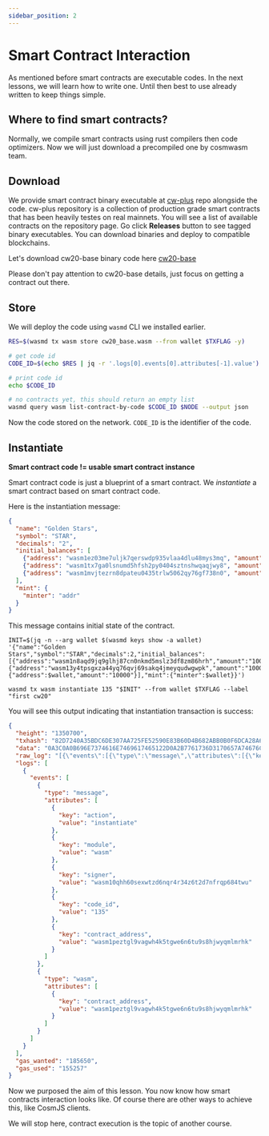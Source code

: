 ```yaml
---
sidebar_position: 2
---
```


# Smart Contract Interaction

As mentioned before smart contracts are executable codes.
In the next lessons, we will learn how to write one. Until then best to use already written to keep things simple.

## Where to find smart contracts?

Normally, we compile smart contracts using rust compilers then code optimizers.
Now we will just download a precompiled one by cosmwasm team.

## Download

We provide smart contract binary executable
at [cw-plus](https://github.com/CosmWasm/cw-plus/) repo alongside the code.
cw-plus repository is a collection of production grade smart contracts that has been heavily testes on real mainnets.
You will see a list of available contracts on the repository page.
Go click **Releases** button to see tagged binary executables. You can download binaries and deploy to
compatible blockchains.

Let's download cw20-base binary code here
[cw20-base](https://github.com/CosmWasm/cw-plus/releases/download/v0.8.0/cw20_base.wasm)

Please don't pay attention to cw20-base details, just focus on getting a contract out there.

## Store

We will deploy the code using `wasmd` CLI we installed earlier.
```sh
RES=$(wasmd tx wasm store cw20_base.wasm --from wallet $TXFLAG -y)

# get code id
CODE_ID=$(echo $RES | jq -r '.logs[0].events[0].attributes[-1].value')

# print code id
echo $CODE_ID

# no contracts yet, this should return an empty list
wasmd query wasm list-contract-by-code $CODE_ID $NODE --output json

```

Now the code stored on the network. `CODE_ID` is the identifier of the code.

## Instantiate

**Smart contract code != usable smart contract instance**

Smart contract code is just a blueprint of a smart contract. We *instantiate* a smart contract based on smart
contract code.

Here is the instantiation message:
```json
{
  "name": "Golden Stars",
  "symbol": "STAR",
  "decimals": "2",
  "initial_balances": [
    {"address": "wasm1ez03me7uljk7qerswdp935vlaa4dlu48mys3mq", "amount": "10000"},
    {"address": "wasm1tx7ga0lsnumd5hfsh2py0404sztnshwqaqjwy8", "amount": "10000"},
    {"address": "wasm1mvjtezrn8dpateu0435trlw5062qy76gf738n0", "amount": "10000"}
  ],
  "mint": {
    "minter": "addr"
  }
}
```
This message contains initial state of the contract.

```shell
INIT=$(jq -n --arg wallet $(wasmd keys show -a wallet) '{"name":"Golden Stars","symbol":"STAR","decimals":2,"initial_balances":[{"address":"wasm1n8aqd9jq9glhj87cn0nkmd5mslz3df8zm86hrh","amount":"10000"},{"address":"wasm13y4tpsgxza44yq76qvj69sakq4jmeyqudwgwpk","amount":"10000"},{"address":$wallet,"amount":"10000"}],"mint":{"minter":$wallet}}')

wasmd tx wasm instantiate 135 "$INIT" --from wallet $TXFLAG --label "first cw20"
```

You will see this output indicating that instantiation transaction is success:

```json
{
  "height": "1350700",
  "txhash": "82D7240A35BDC6DE307AA725FE52590E83B60D4B682ABB0B0F6DCA28A66212D9",
  "data": "0A3C0A0B696E7374616E7469617465122D0A2B7761736D3170657A74676C397661677768346B3574677765366E367475397338686A7779716D6C6D72686B",
  "raw_log": "[{\"events\":[{\"type\":\"message\",\"attributes\":[{\"key\":\"action\",\"value\":\"instantiate\"},{\"key\":\"module\",\"value\":\"wasm\"},{\"key\":\"signer\",\"value\":\"wasm10qhh60sexwtzd6nqr4r34z6t2d7nfrqp684twu\"},{\"key\":\"code_id\",\"value\":\"135\"},{\"key\":\"contract_address\",\"value\":\"wasm1peztgl9vagwh4k5tgwe6n6tu9s8hjwyqmlmrhk\"}]},{\"type\":\"wasm\",\"attributes\":[{\"key\":\"contract_address\",\"value\":\"wasm1peztgl9vagwh4k5tgwe6n6tu9s8hjwyqmlmrhk\"}]}]}]",
  "logs": [
    {
      "events": [
        {
          "type": "message",
          "attributes": [
            {
              "key": "action",
              "value": "instantiate"
            },
            {
              "key": "module",
              "value": "wasm"
            },
            {
              "key": "signer",
              "value": "wasm10qhh60sexwtzd6nqr4r34z6t2d7nfrqp684twu"
            },
            {
              "key": "code_id",
              "value": "135"
            },
            {
              "key": "contract_address",
              "value": "wasm1peztgl9vagwh4k5tgwe6n6tu9s8hjwyqmlmrhk"
            }
          ]
        },
        {
          "type": "wasm",
          "attributes": [
            {
              "key": "contract_address",
              "value": "wasm1peztgl9vagwh4k5tgwe6n6tu9s8hjwyqmlmrhk"
            }
          ]
        }
      ]
    }
  ],
  "gas_wanted": "185650",
  "gas_used": "155257"
}
```

Now we purposed the aim of this lesson. You now know how smart contracts interaction looks like.
Of course there are other ways to achieve this, like CosmJS clients.

We will stop here, contract execution is the topic of another course.
